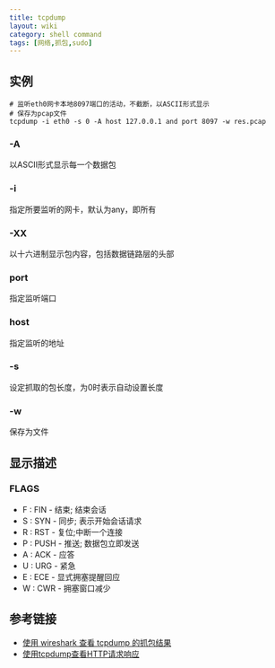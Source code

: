 ```yaml
---
title: tcpdump
layout: wiki
category: shell command
tags: [网络,抓包,sudo]
---
```





## 实例

```shell
# 监听eth0网卡本地8097端口的活动，不截断，以ASCII形式显示
# 保存为pcap文件
tcpdump -i eth0 -s 0 -A host 127.0.0.1 and port 8097 -w res.pcap
```

### -A

以ASCII形式显示每一个数据包

### -i <interface>

指定所要监听的网卡，默认为any，即所有

### -XX

以十六进制显示包内容，包括数据链路层的头部

### port

指定监听端口

### host

指定监听的地址

### -s

设定抓取的包长度，为0时表示自动设置长度

### -w

保存为文件

## 显示描述

### FLAGS

* F : FIN - 结束; 结束会话
* S : SYN - 同步; 表示开始会话请求
* R : RST - 复位;中断一个连接
* P : PUSH - 推送; 数据包立即发送
* A : ACK - 应答
* U : URG - 紧急
* E : ECE - 显式拥塞提醒回应
* W : CWR - 拥塞窗口减少



## 参考链接

* [使用 wireshark 查看 tcpdump 的抓包结果](https://mozillazg.github.io/2015/05/open-tcpdump-result-with-wireshark-gui.html)
* [使用tcpdump查看HTTP请求响应](https://www.jianshu.com/p/3cca9a74927c)
